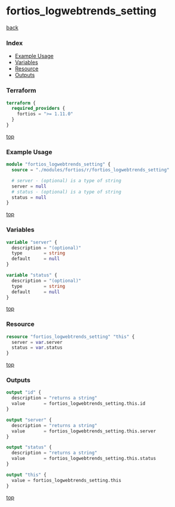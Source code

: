 # fortios_logwebtrends_setting

[back](../fortios.md)

### Index

- [Example Usage](#example-usage)
- [Variables](#variables)
- [Resource](#resource)
- [Outputs](#outputs)

### Terraform

```terraform
terraform {
  required_providers {
    fortios = ">= 1.11.0"
  }
}
```

[top](#index)

### Example Usage

```terraform
module "fortios_logwebtrends_setting" {
  source = "./modules/fortios/r/fortios_logwebtrends_setting"

  # server - (optional) is a type of string
  server = null
  # status - (optional) is a type of string
  status = null
}
```

[top](#index)

### Variables

```terraform
variable "server" {
  description = "(optional)"
  type        = string
  default     = null
}

variable "status" {
  description = "(optional)"
  type        = string
  default     = null
}
```

[top](#index)

### Resource

```terraform
resource "fortios_logwebtrends_setting" "this" {
  server = var.server
  status = var.status
}
```

[top](#index)

### Outputs

```terraform
output "id" {
  description = "returns a string"
  value       = fortios_logwebtrends_setting.this.id
}

output "server" {
  description = "returns a string"
  value       = fortios_logwebtrends_setting.this.server
}

output "status" {
  description = "returns a string"
  value       = fortios_logwebtrends_setting.this.status
}

output "this" {
  value = fortios_logwebtrends_setting.this
}
```

[top](#index)
